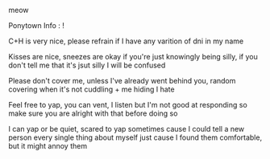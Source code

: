meow

Ponytown Info : !

C+H is very nice, please refrain if I have any varition of dni in my name

Kisses are nice, sneezes are okay if you're just knowingly being silly, if you don't tell me that it's jsut silly I will be confused

Please don't cover me, unless I've already went behind you, random covering when it's not cuddling + me hiding I hate

Feel free to yap, you can vent, I listen but I'm not good at responding so make sure you are alright with that before doing so

I can yap or be quiet, scared to yap sometimes cause I could tell a new person every single thing about myself just cause I found them comfortable, but it might annoy them

